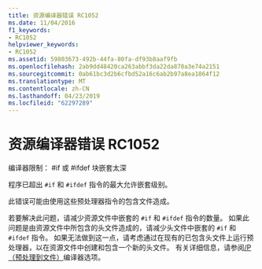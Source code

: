 ```yaml
---
title: 资源编译器错误 RC1052
ms.date: 11/04/2016
f1_keywords:
- RC1052
helpviewer_keywords:
- RC1052
ms.assetid: 59803673-492b-44fa-80fa-df93b8aaf9fb
ms.openlocfilehash: 2ab9dd48420ca263abbf3da22da878a3e74a2151
ms.sourcegitcommit: 0ab61bc3d2b6cfbd52a16c6ab2b97a8ea1864f12
ms.translationtype: MT
ms.contentlocale: zh-CN
ms.lasthandoff: 04/23/2019
ms.locfileid: "62297289"
---
```

# <a name="resource-compiler-fatal-error-rc1052"></a>资源编译器错误 RC1052

编译器限制： #if 或 #ifdef 块嵌套太深

程序已超出 `#if` 和 `#ifdef` 指令的最大允许嵌套级别。

此错误可能由使用这些预处理器指令的包含文件造成。

若要解决此问题，请减少资源文件中嵌套的 `#if` 和 `#ifdef` 指令的数量。 如果此问题是由资源文件中所包含的头文件造成的，请减少头文件中嵌套的 `#if` 和 `#ifdef` 指令。 如果无法做到这一点，请考虑通过在现有的已包含头文件上运行预处理器，以在资源文件中创建和包含一个新的头文件。 有关详细信息，请参阅[/P （预处理到文件）](../../build/reference/p-preprocess-to-a-file.md)编译器选项。
